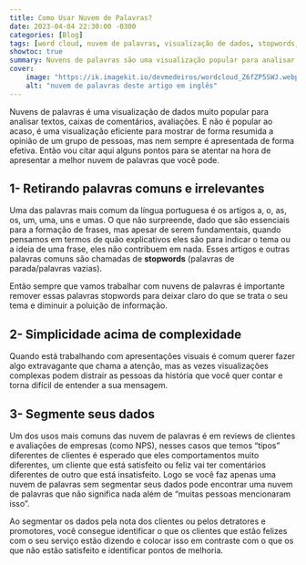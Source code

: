 ```yaml
---
title: Como Usar Nuvem de Palavras?
date: 2023-04-04 22:30:00 -0300
categories: [Blog]
tags: [word cloud, nuvem de palavras, visualização de dados, stopwords, NPS, storytelling]
showtoc: true
summary: Nuvens de palavras são uma visualização popular para analisar textos, mas é preciso apresentá-las de forma clara para que a mensagem seja compreendida.
cover:
    image: "https://ik.imagekit.io/devmedeiros/wordcloud_Z6fZP5SWJ.webp?tr=w-700"
    alt: "nuvem de palavras deste artigo em inglês"
---
```


Nuvens de palavras é uma visualização de dados muito popular para analisar textos, caixas de comentários, avaliações. E não é popular ao acaso, é uma visualização eficiente para mostrar de forma resumida a opinião de um grupo de pessoas, mas nem sempre é apresentada de forma efetiva. Então vou citar aqui alguns pontos para se atentar na hora de apresentar a melhor nuvem de palavras que você pode.

## 1- Retirando palavras comuns e irrelevantes

Uma das palavras mais comum da língua portuguesa é os artigos a, o, as, os, um, uma, uns e umas. O que não surpreende, dado que são essenciais para a formação de frases, mas apesar de serem fundamentais, quando pensamos em termos de quão explicativos eles são para indicar o tema ou a ideia de uma frase, eles não contribuem em nada. Esses artigos e outras palavras comuns são chamadas de **stopwords** (palavras de parada/palavras vazias).

Então sempre que vamos trabalhar com nuvens de palavras é importante remover essas palavras stopwords para deixar claro do que se trata o seu tema e diminuir a poluição de informação.

## 2- Simplicidade acima de complexidade

Quando está trabalhando com apresentações visuais é comum querer fazer algo extravagante que chama a atenção, mas as vezes visualizações complexas podem distrair as pessoas da história que você quer contar e torna difícil de entender a sua mensagem.

## 3- Segmente seus dados

Um dos usos mais comuns das nuvem de palavras é em reviews de clientes e avaliações de empresas (como NPS), nesses casos que temos “tipos” diferentes de clientes é esperado que eles comportamentos muito diferentes, um cliente que está satisfeito ou feliz vai ter comentários diferentes de outro que está insatisfeito. Logo se você faz apenas uma nuvem de palavras sem segmentar seus dados pode encontrar uma nuvem de palavras que não significa nada além de “muitas pessoas mencionaram isso”.

Ao segmentar os dados pela nota dos clientes ou pelos detratores e promotores, você consegue identificar o que os clientes que estão felizes com o seu serviço estão dizendo e colocar isso em contraste com o que os que não estão satisfeito e identificar pontos de melhoria.